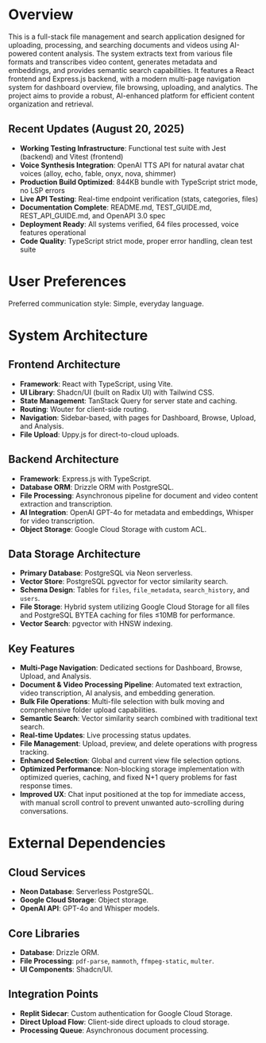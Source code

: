# Overview

This is a full-stack file management and search application designed for uploading, processing, and searching documents and videos using AI-powered content analysis. The system extracts text from various file formats and transcribes video content, generates metadata and embeddings, and provides semantic search capabilities. It features a React frontend and Express.js backend, with a modern multi-page navigation system for dashboard overview, file browsing, uploading, and analytics. The project aims to provide a robust, AI-enhanced platform for efficient content organization and retrieval.

## Recent Updates (August 20, 2025)
- **Working Testing Infrastructure**: Functional test suite with Jest (backend) and Vitest (frontend)
- **Voice Synthesis Integration**: OpenAI TTS API for natural avatar chat voices (alloy, echo, fable, onyx, nova, shimmer)
- **Production Build Optimized**: 844KB bundle with TypeScript strict mode, no LSP errors
- **Live API Testing**: Real-time endpoint verification (stats, categories, files)
- **Documentation Complete**: README.md, TEST_GUIDE.md, REST_API_GUIDE.md, and OpenAPI 3.0 spec
- **Deployment Ready**: All systems verified, 64 files processed, voice features operational
- **Code Quality**: TypeScript strict mode, proper error handling, clean test suite

# User Preferences

Preferred communication style: Simple, everyday language.

# System Architecture

## Frontend Architecture
- **Framework**: React with TypeScript, using Vite.
- **UI Library**: Shadcn/UI (built on Radix UI) with Tailwind CSS.
- **State Management**: TanStack Query for server state and caching.
- **Routing**: Wouter for client-side routing.
- **Navigation**: Sidebar-based, with pages for Dashboard, Browse, Upload, and Analysis.
- **File Upload**: Uppy.js for direct-to-cloud uploads.

## Backend Architecture
- **Framework**: Express.js with TypeScript.
- **Database ORM**: Drizzle ORM with PostgreSQL.
- **File Processing**: Asynchronous pipeline for document and video content extraction and transcription.
- **AI Integration**: OpenAI GPT-4o for metadata and embeddings, Whisper for video transcription.
- **Object Storage**: Google Cloud Storage with custom ACL.

## Data Storage Architecture
- **Primary Database**: PostgreSQL via Neon serverless.
- **Vector Store**: PostgreSQL pgvector for vector similarity search.
- **Schema Design**: Tables for `files`, `file_metadata`, `search_history`, and `users`.
- **File Storage**: Hybrid system utilizing Google Cloud Storage for all files and PostgreSQL BYTEA caching for files ≤10MB for performance.
- **Vector Search**: pgvector with HNSW indexing.

## Key Features
- **Multi-Page Navigation**: Dedicated sections for Dashboard, Browse, Upload, and Analysis.
- **Document & Video Processing Pipeline**: Automated text extraction, video transcription, AI analysis, and embedding generation.
- **Bulk File Operations**: Multi-file selection with bulk moving and comprehensive folder upload capabilities.
- **Semantic Search**: Vector similarity search combined with traditional text search.
- **Real-time Updates**: Live processing status updates.
- **File Management**: Upload, preview, and delete operations with progress tracking.
- **Enhanced Selection**: Global and current view file selection options.
- **Optimized Performance**: Non-blocking storage implementation with optimized queries, caching, and fixed N+1 query problems for fast response times.
- **Improved UX**: Chat input positioned at the top for immediate access, with manual scroll control to prevent unwanted auto-scrolling during conversations.

# External Dependencies

## Cloud Services
- **Neon Database**: Serverless PostgreSQL.
- **Google Cloud Storage**: Object storage.
- **OpenAI API**: GPT-4o and Whisper models.

## Core Libraries
- **Database**: Drizzle ORM.
- **File Processing**: `pdf-parse`, `mammoth`, `ffmpeg-static`, `multer`.
- **UI Components**: Shadcn/UI.

## Integration Points
- **Replit Sidecar**: Custom authentication for Google Cloud Storage.
- **Direct Upload Flow**: Client-side direct uploads to cloud storage.
- **Processing Queue**: Asynchronous document processing.